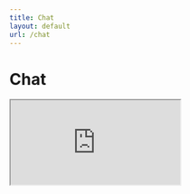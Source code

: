 ```yaml
---
title: Chat
layout: default
url: /chat
---
```


# Chat

<div class="iframe-wrapper">
    <iframe src="http://localhost:90"></iframe>
</div>